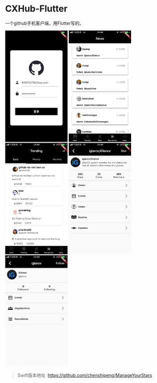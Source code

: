 # CXHub-Flutter
一个github手机客户端，用Flutter写的。


<img src="https://github.com/chenshipeng/CXHub-Flutter/blob/master/images/WechatIMG14.jpeg" width="200px" > <img src="https://github.com/chenshipeng/CXHub-Flutter/blob/master/images/WechatIMG15.png" width="200px" > <img src="https://github.com/chenshipeng/CXHub-Flutter/blob/master/images/WechatIMG16.png" width="200px" > <img src="https://github.com/chenshipeng/CXHub-Flutter/blob/master/images/WechatIMG17.jpeg" width="200px" ><img src="https://github.com/chenshipeng/CXHub-Flutter/blob/master/images/WechatIMG18.jpeg" width="200px" >



> Swift版本地址 :https://github.com/chenshipeng/ManageYourStars
